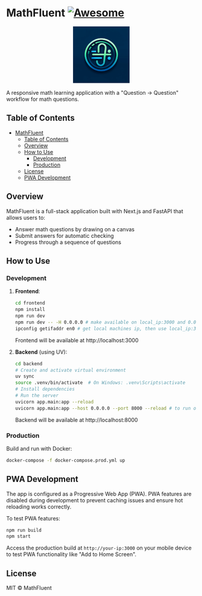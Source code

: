 # MathFluent [![Awesome](https://cdn.rawgit.com/sindresorhus/awesome/d7305f38d29fed78fa85652e3a63e154dd8e8829/media/badge.svg)](https://github.com/sindresorhus/awesome)

<p align="center">
  <img src="logo.webp" alt="MathFluent Logo" width="150" height="150">
</p>

A responsive math learning application with a "Question → Question" workflow for math questions.

## Table of Contents

- [MathFluent ](#mathfluent-)
  - [Table of Contents](#table-of-contents)
  - [Overview](#overview)
  - [How to Use](#how-to-use)
    - [Development](#development)
    - [Production](#production)
  - [License](#license)
  - [PWA Development](#pwa-development)

## Overview

MathFluent is a full-stack application built with Next.js and FastAPI that allows users to:
- Answer math questions by drawing on a canvas
- Submit answers for automatic checking
- Progress through a sequence of questions

## How to Use

### Development

1. **Frontend**:
   ```bash
   cd frontend
   npm install
   npm run dev
   npm run dev -- -H 0.0.0.0 # make available on local_ip:3000 and 0.0.0.0:3000
   ipconfig getifaddr en0 # get local machines ip, then use local_ip:3000 on ipad
   ```
   Frontend will be available at http://localhost:3000

2. **Backend** (using UV):
   ```bash
   cd backend
   # Create and activate virtual environment
   uv sync
   source .venv/bin/activate  # On Windows: .venv\Scripts\activate
   # Install dependencies
   # Run the server
   uvicorn app.main:app --reload
   uvicorn app.main:app --host 0.0.0.0 --port 8000 --reload # to run on local_ip:8000
   ```
   Backend will be available at http://localhost:8000

### Production

Build and run with Docker:
```bash
docker-compose -f docker-compose.prod.yml up
```

## PWA Development

The app is configured as a Progressive Web App (PWA). PWA features are disabled during development to prevent caching issues and ensure hot reloading works correctly.

To test PWA features:
```bash
npm run build
npm start
```

Access the production build at `http://your-ip:3000` on your mobile device to test PWA functionality like "Add to Home Screen".


## License

MIT © MathFluent

